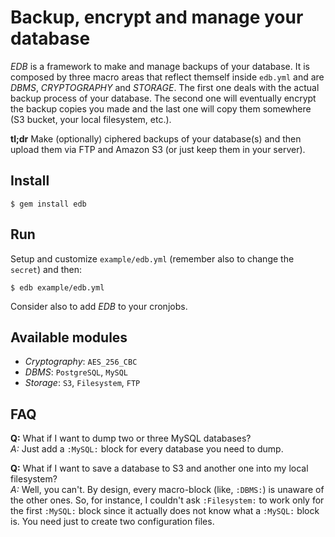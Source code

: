 # Backup, encrypt and manage your database

*EDB* is a framework to make and manage backups of your database.
It is composed by three macro areas that reflect themself inside `edb.yml` and are *DBMS*, *CRYPTOGRAPHY* and *STORAGE*.
The first one deals with the actual backup process of your database. The second one will eventually encrypt the backup copies you made and the last one will copy them somewhere (S3 bucket, your local filesystem, etc.).


**tl;dr** Make (optionally) ciphered backups of your database(s) and then upload them via FTP and Amazon S3 (or just keep them in your server).

## Install
`$ gem install edb`

## Run
Setup and customize `example/edb.yml` (remember also to change the `secret`) and then:

`$ edb example/edb.yml`

Consider also to add *EDB* to your cronjobs.

## Available modules
- *Cryptography*: `AES_256_CBC`
- *DBMS*:         `PostgreSQL`, `MySQL`
- *Storage*:      `S3`, `Filesystem`, `FTP`

## FAQ
**Q:** What if I want to dump two or three MySQL databases?   
*A:* Just add a `:MySQL:` block for every database you need to dump.


**Q:** What if I want to save a database to S3 and another one into my local filesystem?   
*A:* Well, you can't. By design, every macro-block (like, `:DBMS:`) is unaware of the other ones. So, for instance, I couldn't ask `:Filesystem:` to work only for the first `:MySQL:` block since it actually does not know what a `:MySQL:` block is. You need just to create two configuration files.
